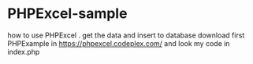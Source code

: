 # PHPExcel-sample
how to use PHPExcel . get the data and insert to database
download first PHPExample in https://phpexcel.codeplex.com/
and look my code in index.php